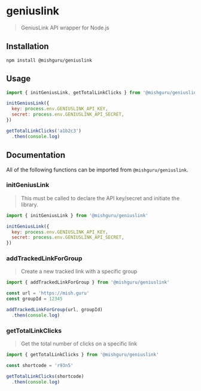 # geniuslink

> GeniusLink API wrapper for Node.js

## Installation

```shell
npm install @mishguru/geniuslink
```

## Usage

```javascript
import { initGeniusLink, getTotalLinkClicks } from '@mishguru/geniuslink'

initGeniusLink({
  key: process.env.GENIUSLINK_API_KEY,
  secret: process.env.GENIUSLINK_API_SECRET,
})

getTotalLinkClicks('a1b2c3')
  .then(console.log)
```

## Documentation

All of the following functions can be imported from `@mishguru/geniuslink`.

### initGeniusLink

> This must be called to declare the API key/secret and initiate the library.

```javascript
import { initGeniusLink } from '@mishguru/geniuslink'

initGeniusLink({
  key: process.env.GENIUSLINK_API_KEY,
  secret: process.env.GENIUSLINK_API_SECRET,
})
```

### addTrackedLinkForGroup

> Create a new tracked link with a specific group

```javascript
import { addTrackedLinkForGroup } from '@mishguru/geniuslink'

const url = 'https://mish.guru'
const groupId = 12345

addTrackedLinkForGroup(url, groupId)
  .then(console.log)
```

### getTotalLinkClicks

> Get the total number of clicks on a specific link

```javascript
import { getTotalLinkClicks } from '@mishguru/geniuslink'

const shortcode = 'r93n5'

getTotalLinkClicks(shortcode)
  .then(console.log)
```
